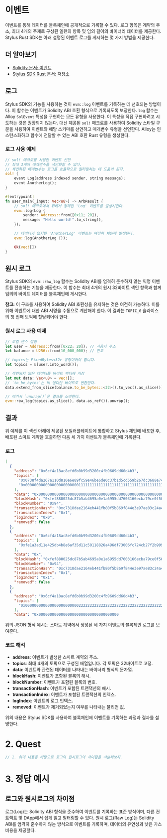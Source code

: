 # 이벤트

이벤트를 통해 데이터를 블록체인에 공개적으로 기록할 수 있다. 로그 항목은 계약의 주소, 최대 4개의 주제로 구성된 일련의 항목 및 임의 길이의 바이너리 데이터를 제공한다. Stylus Rust SDK는 아래 설명된 이벤트 로그를 게시하는 몇 가지 방법을 제공한다.

## 더 알아보기

- [Solidity 문서: 이벤트](https://docs.soliditylang.org/en/latest/contracts.html#events)
- [Stylus SDK Rust 문서: 저장소](https://docs.stylus-sdk.io/rust/storage)

## 로그

Stylus SDK의 기능을 사용하는 것이 `evm::log` 이벤트를 기록하는 데 선호되는 방법이다. 이 함수는 이벤트가 Solidity ABI 호환 형식으로 기록되도록 보장한다. `log` 함수는 Alloy `SolEvent` 특성을 구현하는 모든 유형을 사용한다. 이 특성을 직접 구현하려고 시도하는 것은 권장되지 않는다. 대신 제공된 `sol!` 매크로를 사용하여 Solidity 스타일 구문을 사용하여 이벤트와 해당 스키마를 선언하고 매개변수 유형을 선언한다. Alloy는 인스턴스화하고 함수에 전달할 수 있는 ABI 호환 Rust 유형을 생성한다.

### 로그 사용 예제

```rust
// sol! 매크로를 사용한 이벤트 선언
// 최대 3개의 매개변수를 색인화할 수 있다.
// 색인화된 매개변수는 로그를 효율적으로 필터링하는 데 도움이 된다.
sol! {
    event Log(address indexed sender, string message);
    event AnotherLog();
}

#[entrypoint]
fn user_main(_input: Vec<u8>) -> ArbResult {
    // sol! 매크로에서 위에서 정의된 'Log' 이벤트를 발생시킨다.
    evm::log(Log {
        sender: Address::from([0x11; 20]),
        message: "Hello world!".to_string(),
    });

    // 데이터가 없지만 'AnotherLog' 이벤트는 여전히 체인에 발생된다.
    evm::log(AnotherLog {});

    Ok(vec![])
}
```

## 원시 로그

Stylus SDK의 `evm::raw_log` 함수는 Solidity ABI를 엄격히 준수하지 않는 익명 이벤트를 전송하는 기능을 제공한다. 이 함수는 최대 4개의 원시 32바이트 색인 항목과 함께 임의의 바이트 데이터를 블록체인에 게시한다.

**참고:** 이 구조를 사용하여 Solidity ABI 호환성을 유지하는 것은 여전히 가능하다. 이를 위해 이벤트에 대한 ABI 서명을 수동으로 계산해야 한다. 이 결과는 `TOPIC_0` 슬라이스의 첫 번째 토픽에 할당되어야 한다.

### 원시 로그 사용 예제

```rust
// 로컬 변수 설정
let user = Address::from([0x22; 20]); // 사용자 주소
let balance = U256::from(10_000_000); // 잔고

// topics는 FixedBytes<32> 유형이어야 합니다.
let topics = &[user.into_word()];

// 색인되지 않은 데이터를 바이트 벡터에 저장
let mut data: Vec<u8> = vec![];
// `to_be_bytes`는 빅 엔디안 바이트로 변환한다.
data.extend_from_slice(balance.to_be_bytes::<32>().to_vec().as_slice());

// 여기서 `unwrap()`은 결과를 소비한다.
evm::raw_log(topics.as_slice(), data.as_ref()).unwrap();
```

## 결과

위 예제를 이 섹션 아래에 제공된 보일러플레이트에 통합하고 Stylus 체인에 배포한 후, 배포된 스마트 계약을 호출하면 다음 세 가지 이벤트가 블록체인에 기록된다.

### 로그

```json
[
  {
    "address": "0x6cf4a18ac8efd6b0b99d3200c4fb9609dd60d4b3",
    "topics": [
      "0x0738f4da267a110d810e6e89fc59e46be6de0c37b1d5cd559b267dc3688e74e0",
      "0x0000000000000000000000001111111111111111111111111111111111111111"
    ],
    "data": "0x0000000000000000000000000000000000000000000000000000000000000020000000000000000000000000000000000000000000000000000000000000000c48656c6c6f20776f726c64210000000000000000000000000000000000000000",
    "blockHash": "0xfef880025dc87b5ab4695a0e1a6955dd7603166ecba79ce0f503a568b2ec8940",
    "blockNumber": "0x94",
    "transactionHash": "0xc7318dae2164eb441fb80f5b869f844e3e97ae83c24a4639d46ec4d915a30818",
    "transactionIndex": "0x1",
    "logIndex": "0x0",
    "removed": false
  },
  {
    "address": "0x6cf4a18ac8efd6b0b99d3200c4fb9609dd60d4b3",
    "topics": [
      "0xfe1a3ad11e425db4b8e6af35d11c50118826a496df73006fc724cb27f2b99946"
    ],
    "data": "0x",
    "blockHash": "0xfef880025dc87b5ab4695a0e1a6955dd7603166ecba79ce0f503a568b2ec8940",
    "blockNumber": "0x94",
    "transactionHash": "0xc7318dae2164eb441fb80f5b869f844e3e97ae83c24a4639d46ec4d915a30818",
    "transactionIndex": "0x1",
    "logIndex": "0x1",
    "removed": false
  },
  {
    "address": "0x6cf4a18ac8efd6b0b99d3200c4fb9609dd60d4b3",
    "topics": [
      "0x0000000000000000000000002222222222222222222222222222222222222222"
    ],
    "data": "0x000000000000000000000000000000000000
```

위의 JSON 형식 예시는 스마트 계약에서 생성된 세 가지 이벤트의 블록체인 로그를 보여준다.

### 코드 해석

- **address**: 이벤트가 발생한 스마트 계약의 주소.
- **topics**: 최대 4개의 토픽으로 구성된 배열입니다. 각 토픽은 32바이트로 고정.
- **data**: 이벤트와 관련된 데이터를 나타내는 바이너리 형식의 문자열.
- **blockHash**: 이벤트가 포함된 블록의 해시.
- **blockNumber**: 이벤트가 포함된 블록의 번호.
- **transactionHash**: 이벤트가 포함된 트랜잭션의 해시.
- **transactionIndex**: 이벤트가 포함된 트랜잭션의 인덱스.
- **logIndex**: 이벤트의 로그 인덱스.
- **removed**: 이벤트가 제거되었는지 여부를 나타내는 불리언 값.

위의 내용은 Stylus SDK를 사용하여 블록체인에 이벤트를 기록하는 과정과 결과를 설명한다.

# 2. Quest

```rust
// 1. 위의 내용을 바탕으로 로그와 원시로그의 차이점을 서술해보자.
```

# 3. 정답 예시

## 로그와 원시로그의 차이점

로그(Log)는 Solidity ABI 형식을 준수하여 이벤트를 기록하는 표준 방식이며, 다른 컨트랙트 및 DApp에서 쉽게 읽고 필터링할 수 있다. 원시 로그(Raw Log)는 Solidity ABI를 엄격히 준수하지 않는 방식으로 이벤트를 기록하며, 데이터의 유연성과 낮은 가스 비용을 제공핝다.
